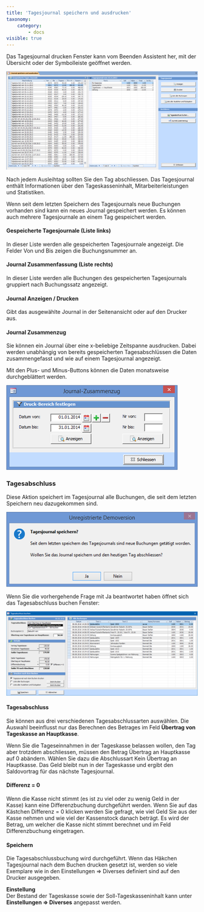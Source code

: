 ```yaml
---
title: 'Tagesjournal speichern und ausdrucken'
taxonomy:
    category:
        - docs
visible: true
---
```


Das Tagesjournal drucken Fenster kann vom Beenden Assistent her, mit der Übersicht oder der Symbolleiste geöffnet werden.

![tagesjournal](../../images/tagesjournal.png)

Nach jedem Ausleihtag sollten Sie den Tag abschliessen. Das Tagesjournal enthält Informationen über den Tageskasseninhalt, Mitarbeiterleistungen und Statistiken.

Wenn seit dem letzten Speichern des Tagesjournals neue Buchungen vorhanden sind kann ein neues Journal gespeichert werden. Es können auch mehrere Tagesjournale an einem Tag gespeichert werden.

#### Gespeicherte Tagesjournale (Liste links)

In dieser Liste werden alle gespeicherten Tagesjournale angezeigt. Die Felder Von und Bis zeigen die Buchungsnummer an.

#### Journal Zusammenfassung (Liste rechts)

In dieser Liste werden alle Buchungen des gespeicherten Tagesjournals gruppiert nach Buchungssatz angezeigt.

#### Journal Anzeigen / Drucken

Gibt das ausgewählte Journal in der Seitenansicht oder auf den Drucker aus.

#### Journal Zusammenzug

Sie können ein Journal über eine x-beliebige Zeitspanne ausdrucken. Dabei werden unabhängig von bereits gespeicherten Tagesabschlüssen die Daten zusammengefasst und wie auf einem Tagesjournal angezeigt.

Mit den Plus- und Minus-Buttons können die Daten monatsweise durchgeblättert werden.

![journal-zusammenzug](../../images/journal-zusammenzug.png)

### Tagesabschluss

Diese Aktion speichert im Tagesjournal alle Buchungen, die seit dem letzten Speichern neu dazugekommen sind.

![journal-speichern](../../images/journal-speichern.png)

Wenn Sie die vorhergehende Frage mit <span class="btn">Ja</span> beantwortet haben öffnet sich das Tagesabschluss buchen Fenster:

![tagesabschluss-buchen](../../images/tagesabschluss-buchen.png)

#### Tagesabschluss

Sie können aus drei verschiedenen Tagesabschlussarten auswählen. Die Auswahl beeinflusst nur das Berechnen des Betrages im Feld **Übertrag von Tageskasse an Hauptkasse**.

Wenn Sie die Tageseinnahmen in der Tageskasse belassen wollen, den Tag aber trotzdem abschliessen, müssen den Betrag Übertrag an Hauptkasse auf 0 abändern. Wählen Sie dazu die Abschlussart Kein Übertrag an Hauptkasse. Das Geld bleibt nun in der Tageskasse und ergibt den Saldovortrag für das nächste Tagesjournal.

#### Differenz = 0

Wenn die Kasse nicht stimmt (es ist zu viel oder zu wenig Geld in der Kasse) kann eine Differenzbuchung durchgeführt werden. Wenn Sie auf das Kästchen Differenz = 0 klicken werden Sie gefragt, wie viel Geld Sie aus der Kasse nehmen und wie viel der Kassenstock danach beträgt. Es wird der Betrag, um welcher die Kasse nicht stimmt berechnet und im Feld Differenzbuchung eingetragen.

#### Speichern

Die Tagesabschlussbuchung wird durchgeführt. Wenn das Häkchen Tagesjournal nach dem Buchen drucken gesetzt ist, werden so viele Exemplare wie in den Einstellungen => Diverses definiert sind auf den Drucker ausgegeben.

>>>
**Einstellung**  
Der Bestand der Tageskasse sowie der Soll-Tageskasseninhalt kann unter **Einstellungen => Diverses** angepasst werden.
